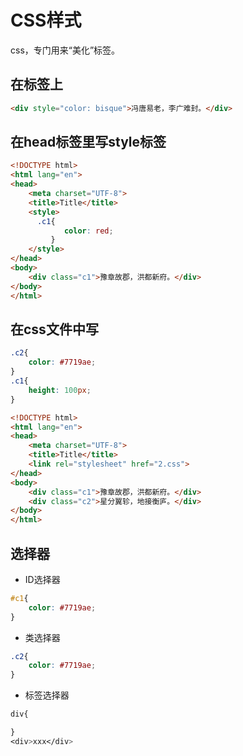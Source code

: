 # CSS样式
css，专门用来“美化”标签。
## 在标签上
```html
<div style="color: bisque">冯唐易老，李广难封。</div>
```

## 在head标签里写style标签

```html
<!DOCTYPE html>  
<html lang="en">  
<head>  
    <meta charset="UTF-8">  
    <title>Title</title>  
    <style> 
	  .c1{  
            color: red;  
         }  
    </style>  
</head>  
<body>  
    <div class="c1">豫章故郡，洪都新府。</div>  
</body>  
</html>
```

## 在css文件中写
```css
.c2{  
    color: #7719ae;  
}  
.c1{  
    height: 100px;  
}
```
```html
<!DOCTYPE html>  
<html lang="en">  
<head>  
    <meta charset="UTF-8">  
    <title>Title</title>  
    <link rel="stylesheet" href="2.css">  
</head>  
<body>  
    <div class="c1">豫章故郡，洪都新府。</div>  
    <div class="c2">星分翼轸，地接衡庐。</div>  
</body>  
</html>
```

## 选择器
- ID选择器
```css
#c1{  
    color: #7719ae;  
}
```
-  类选择器
```css
.c2{  
    color: #7719ae;  
}
```
- 标签选择器
```css
div{

}
<div>xxx</div>
```